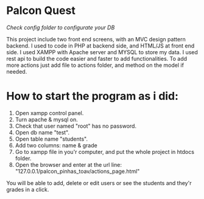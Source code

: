 # Palcon Quest
*Check config folder to configurate your DB*

This project include two front end screens, with an MVC design pattern backend. 
I used to code in PHP at backend side, and HTML/JS at front end side. 
I used XAMPP with Apache server and MYSQL to store my data.
I used rest api to build the code easier and faster to add functionalities. 
To add more actions just add file to actions folder, and method on the model if needed. 

# How to start the program as i did: 
1. Open xampp control panel.
2. Turn apache & mysql on.
3. Check that user named "root" has no password.
4. Open db name "test".
5. Open table name "students".
6. Add two columns: name & grade
7. Go to xampp file in you'r computer, and put the whole project in htdocs folder. 
8. Open the browser and enter at the url line: "127.0.0.1/palcon_pinhas_toav/actions_page.html"

You will be able to add, delete or edit users or see the students and they'r grades in a click. 
